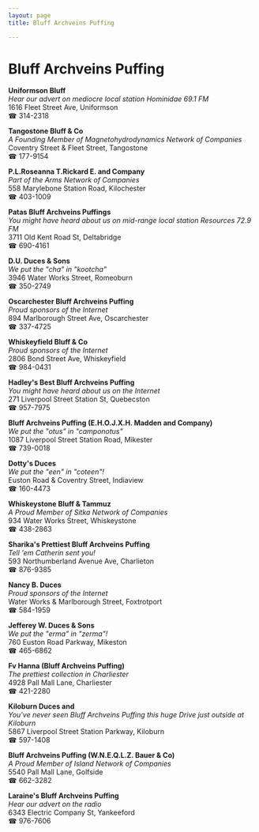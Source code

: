 ```yaml
---
layout: page 
title: Bluff Archveins Puffing

---
```



# Bluff Archveins Puffing


 **Uniformson Bluff**  
_Hear our advert on mediocre local station Hominidae 69.1 FM_  
1616 Fleet Street Ave, Uniformson  
☎ 314-2318

**Tangostone Bluff & Co**  
_A Founding Member of Magnetohydrodynamics Network of Companies_  
Coventry Street & Fleet Street, Tangostone  
☎ 177-9154

**P.L.Roseanna T.Rickard E. and Company**  
_Part of the Arms Network of Companies_  
558 Marylebone Station Road, Kilochester  
☎ 403-1009

**Patas Bluff Archveins Puffings**  
_You might have heard about us on mid-range local station Resources 72.9 FM_  
3711 Old Kent Road St, Deltabridge  
☎ 690-4161

**D.U. Duces & Sons**  
_We put the "cha" in "kootcha"_  
3946 Water Works Street, Romeoburn  
☎ 350-2749

**Oscarchester Bluff Archveins Puffing**  
_Proud sponsors of the Internet_  
894 Marlborough Street Ave, Oscarchester  
☎ 337-4725

**Whiskeyfield Bluff & Co**  
_Proud sponsors of the Internet_  
2806 Bond Street Ave, Whiskeyfield  
☎ 984-0431

**Hadley's Best Bluff Archveins Puffing**  
_You might have heard about us on the Internet_  
271 Liverpool Street Station St, Quebecston  
☎ 957-7975

**Bluff Archveins Puffing (E.H.O.J.X.H. Madden and Company)**  
_We put the "otus" in "camponotus"_  
1087 Liverpool Street Station Road, Mikester  
☎ 739-0018

**Dotty's Duces**  
_We put the "een" in "coteen"!_  
Euston Road & Coventry Street, Indiaview  
☎ 160-4473

**Whiskeystone Bluff & Tammuz**  
_A Proud Member of Sitka Network of Companies_  
934 Water Works Street, Whiskeystone  
☎ 438-2863

**Sharika's Prettiest Bluff Archveins Puffing**  
_Tell 'em Catherin sent you!_  
593 Northumberland Avenue Ave, Charlieton  
☎ 876-9385

**Nancy B. Duces**  
_Proud sponsors of the Internet_  
Water Works & Marlborough Street, Foxtrotport  
☎ 584-1959

**Jefferey W. Duces & Sons**  
_We put the "erma" in "zerma"!_  
760 Euston Road Parkway, Mikeston  
☎ 465-6862

**Fv Hanna (Bluff Archveins Puffing)**  
_The prettiest collection in Charliester_  
4928 Pall Mall Lane, Charliester  
☎ 421-2280

**Kiloburn Duces and**  
_You've never seen Bluff Archveins Puffing this huge 
Drive just outside at Kiloburn_  
5867 Liverpool Street Station Parkway, Kiloburn  
☎ 597-1408

**Bluff Archveins Puffing (W.N.E.Q.L.Z. Bauer & Co)**  
_A Proud Member of Island Network of Companies_  
5540 Pall Mall Lane, Golfside  
☎ 662-3282

**Laraine's Bluff Archveins Puffing**  
_Hear our advert on the radio_  
6343 Electric Company St, Yankeeford  
☎ 976-7606

